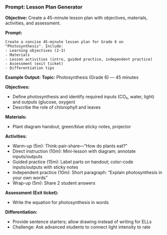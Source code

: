 ### **Prompt: Lesson Plan Generator**

**Objective:** Create a 45-minute lesson plan with objectives, materials, activities, and assessment.

**Prompt:**
```
Create a concise 45-minute lesson plan for Grade 6 on "Photosynthesis". Include:
- Learning objectives (2-3)
- Materials
- Lesson activities (intro, guided practice, independent practice)
- Assessment (exit ticket)
- Differentiation tips
```

**Example Output:**
**Topic:** Photosynthesis (Grade 6) — 45 minutes

**Objectives:**
- Define photosynthesis and identify required inputs (CO₂, water, light) and outputs (glucose, oxygen)
- Describe the role of chlorophyll and leaves

**Materials:**
- Plant diagram handout, green/blue sticky notes, projector

**Activities:**
- Warm-up (5m): Think-pair-share—“How do plants eat?”
- Direct instruction (10m): Mini-lesson with diagram; annotate inputs/outputs
- Guided practice (15m): Label parts on handout; color-code inputs/outputs with sticky notes
- Independent practice (10m): Short paragraph: “Explain photosynthesis in your own words”
- Wrap-up (5m): Share 2 student answers

**Assessment (Exit ticket):**
- Write the equation for photosynthesis in words

**Differentiation:**
- Provide sentence starters; allow drawing instead of writing for ELLs
- Challenge: Ask advanced students to connect light intensity to rate
